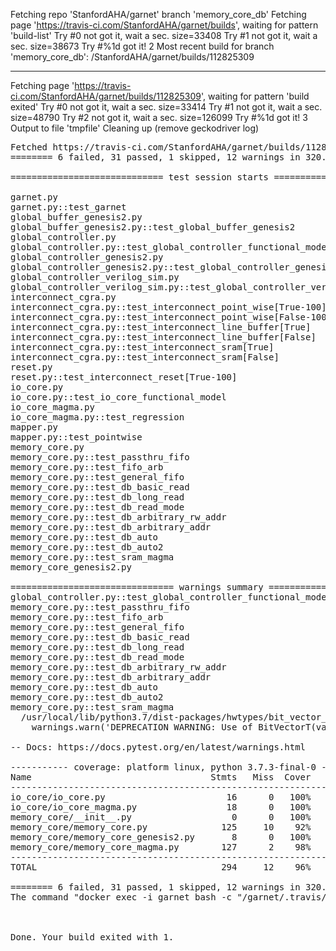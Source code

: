 Fetching repo 'StanfordAHA/garnet' branch 'memory_core_db'
Fetching page 'https://travis-ci.com/StanfordAHA/garnet/builds', waiting for pattern 'build-list'
 Try #0 not got it, wait a sec. size=33408
 Try #1 not got it, wait a sec. size=38673
 Try #%1d got it!
 2
Most recent build for branch 'memory_core_db': /StanfordAHA/garnet/builds/112825309

------------------------------------------------------------------------------
Fetching page 'https://travis-ci.com/StanfordAHA/garnet/builds/112825309', waiting for pattern 'build exited'
 Try #0 not got it, wait a sec. size=33414
 Try #1 not got it, wait a sec. size=48790
 Try #2 not got it, wait a sec. size=126099
 Try #%1d got it!
 3
Output to file 'tmpfile'
Cleaning up (remove geckodriver log)

<pre>
Fetched https://travis-ci.com/StanfordAHA/garnet/builds/112825309 22-May-2019
======== 6 failed, 31 passed, 1 skipped, 12 warnings in 320.22 seconds =========

============================= test session starts ==============================

garnet.py                                                        PASSED   [  2%]  
garnet.py::test_garnet                                           PASSED   [  5%]  
global_buffer_genesis2.py                                        PASSED   [  7%]  
global_buffer_genesis2.py::test_global_buffer_genesis2           PASSED   [ 10%]  
global_controller.py                                             PASSED   [ 13%]  
global_controller.py::test_global_controller_functional_model    PASSED   [ 15%]  
global_controller_genesis2.py                                    PASSED   [ 18%]  
global_controller_genesis2.py::test_global_controller_genesis2   PASSED   [ 21%]  
global_controller_verilog_sim.py                                 PASSED   [ 23%]  
global_controller_verilog_sim.py::test_global_controller_verilog_sim[params0] SKIPPED  [ 26%]  
interconnect_cgra.py                                             PASSED   [ 28%]  
interconnect_cgra.py::test_interconnect_point_wise[True-100]     PASSED   [ 31%]  
interconnect_cgra.py::test_interconnect_point_wise[False-100]    PASSED   [ 34%]  
interconnect_cgra.py::test_interconnect_line_buffer[True]        FAILED   [ 36%]  
interconnect_cgra.py::test_interconnect_line_buffer[False]       FAILED   [ 39%]  
interconnect_cgra.py::test_interconnect_sram[True]               PASSED   [ 42%]  
interconnect_cgra.py::test_interconnect_sram[False]              PASSED   [ 44%]  
reset.py                                                         PASSED   [ 47%]  
reset.py::test_interconnect_reset[True-100]                      PASSED   [ 50%]  
io_core.py                                                       PASSED   [ 52%]  
io_core.py::test_io_core_functional_model                        PASSED   [ 55%]  
io_core_magma.py                                                 PASSED   [ 57%]  
io_core_magma.py::test_regression                                PASSED   [ 60%]  
mapper.py                                                        PASSED   [ 63%]  
mapper.py::test_pointwise                                        PASSED   [ 65%]  
memory_core.py                                                   PASSED   [ 68%]  
memory_core.py::test_passthru_fifo                               FAILED   [ 71%]  
memory_core.py::test_fifo_arb                                    FAILED   [ 73%]  
memory_core.py::test_general_fifo                                FAILED   [ 76%]  
memory_core.py::test_db_basic_read                               PASSED   [ 78%]  
memory_core.py::test_db_long_read                                PASSED   [ 81%]  
memory_core.py::test_db_read_mode                                PASSED   [ 84%]  
memory_core.py::test_db_arbitrary_rw_addr                        PASSED   [ 86%]  
memory_core.py::test_db_arbitrary_addr                           PASSED   [ 89%]  
memory_core.py::test_db_auto                                     PASSED   [ 92%]  
memory_core.py::test_db_auto2                                    FAILED   [ 94%]  
memory_core.py::test_sram_magma                                  PASSED   [ 97%]  
memory_core_genesis2.py                                          PASSED   [100%]  

=============================== warnings summary ===============================
global_controller.py::test_global_controller_functional_model
memory_core.py::test_passthru_fifo
memory_core.py::test_fifo_arb
memory_core.py::test_general_fifo
memory_core.py::test_db_basic_read
memory_core.py::test_db_long_read
memory_core.py::test_db_read_mode
memory_core.py::test_db_arbitrary_rw_addr
memory_core.py::test_db_arbitrary_addr
memory_core.py::test_db_auto
memory_core.py::test_db_auto2
memory_core.py::test_sram_magma
  /usr/local/lib/python3.7/dist-packages/hwtypes/bit_vector_abc.py:48: UserWarning: DEPRECATION WARNING: Use of BitVectorT(value, size) is deprecated
    warnings.warn('DEPRECATION WARNING: Use of BitVectorT(value, size) is deprecated')

-- Docs: https://docs.pytest.org/en/latest/warnings.html

----------- coverage: platform linux, python 3.7.3-final-0 -----------
Name                                  Stmts   Miss  Cover   Missing
-------------------------------------------------------------------
io_core/io_core.py                       16      0   100%
io_core/io_core_magma.py                 18      0   100%
memory_core/__init__.py                   0      0   100%
memory_core/memory_core.py              125     10    92%   31-33, 38, 42-48, 91, 173
memory_core/memory_core_genesis2.py       8      0   100%
memory_core/memory_core_magma.py        127      2    98%   208, 211
-------------------------------------------------------------------
TOTAL                                   294     12    96%

======== 6 failed, 31 passed, 1 skipped, 12 warnings in 320.22 seconds =========
The command "docker exec -i garnet bash -c "/garnet/.travis/run.sh"" exited with 1.



Done. Your build exited with 1.
<pre>
